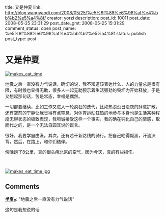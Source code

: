 title: 又是仲夏
link: http://blog.wangyaodi.com/2008/05/25/%e5%8f%88%e6%98%af%e4%bb%b2%e5%a4%8f/
creator: yorzi
description: 
post_id: 10011
post_date: 2008-05-25 23:31:29
post_date_gmt: 2008-05-25 15:31:29
comment_status: open
post_name: %e5%8f%88%e6%98%af%e4%bb%b2%e5%a4%8f
status: publish
post_type: post

# 又是仲夏

[![makes_eat_time](http://blufiles.storage.live.com/y1pfBuKwwqlG7Uk5WDpA-KBeOtmYfjqiH2iVLfs2UIo4ohLFHLQYercE2GSBva0yTWIK_-02V_IQIs)](http://blufiles.storage.live.com/y1pfBuKwwqlG7Uk5WDpA-KBeOtmYfjqiH2iVLfs2UIo4ohLFHLQYercE2GSBva0yTWIK_-02V_IQIs)

地震之后一直没有力气说话，确切的说，我不知道该表达什么，人的力量总是很有限，有时候也显得无助，很多人一起无助预示着生活强劲的毁坏力开始释放，于是又想起那句话，苦是常态，幸福是偶然。

一切都要继续，比如工作又进入一轮疯狂的迭代，比如热浪没日没夜的肆意扩散，还有空前的宁静让我觉得有点窒息，对体育运动狂热的地参与本身也是生活某种程度无聊状态的极致表现，我坦诚接受这样一个事实，我的确在钝化自己的情感，取而代之的，是一个无法自圆其说的谎言。

很好，我要学自由泳。其次，还有若干新路线的骑行。把自己晒得黝黑，汗流浃背，然后，在路上，和你们结伴。

傍晚跑了8公里，真的很头疼北京的空气，因为今天，真的有些损伤。

[](http://blufiles.storage.live.com/y1pfBuKwwqlG7Uk5WDpA-KBeOtmYfjqiH2iVLfs2UIo4ohLFHLQYercE2GSBva0yTWIK_-02V_IQIs) 

[![makes_eat_time.jpg](http://storage.live.com/items/965972BA8A8C5C91!164:Thumbnail)](http://storage.live.com/items/965972BA8A8C5C91!164)

## Comments

**[半夏๑](#29 "2008-05-27 22:51:35"):** "地震之后一直没有力气说话"

这句是我想说的话

